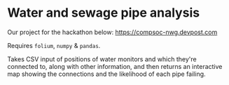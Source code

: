 # Water and sewage pipe analysis

Our project for the hackathon below:
https://compsoc-nwg.devpost.com

Requires `folium`, `numpy` & `pandas`.

Takes CSV input of positions of water monitors and which they're connected to, along with other information, and then returns an interactive map showing the connections and the likelihood of each pipe failing.
